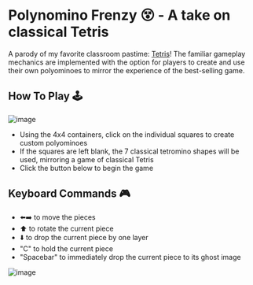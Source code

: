 # Polynomino Frenzy 😵 - A take on classical Tetris
A parody of my favorite classroom pastime: [Tetris](https://tetris.com)! The familiar gameplay mechanics are implemented with the option for players to create and use their own polyominoes to mirror the experience of the best-selling game.

## How To Play 🕹
![image](https://github.com/steeevin88/customTetris/assets/59713070/35a441b4-37d5-4bd4-8241-3503a2a57ff0)
- Using the 4x4 containers, click on the individual squares to create custom polyominoes
- If the squares are left blank, the 7 classical tetromino shapes will be used, mirroring a game of classical Tetris
- Click the button below to begin the game

## Keyboard Commands 🎮
- ⬅️➡️ to move the pieces
- ⬆️ to rotate the current piece
- ⬇️ to drop the current piece by one layer
- "C" to hold the current piece
- "Spacebar" to immediately drop the current piece to its ghost image
  
![image](https://github.com/steeevin88/customTetris/assets/59713070/461c9130-eb76-412b-9e3f-bd3b97ad85bf)

